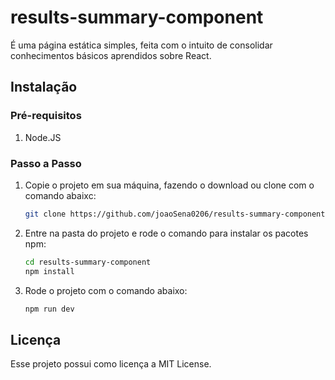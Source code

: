 # results-summary-component
É uma página estática simples, feita com o intuito de consolidar conhecimentos básicos aprendidos sobre React.

## Instalação
### Pré-requisitos
1. Node.JS

### Passo a Passo
1. Copie o projeto em sua máquina, fazendo o download ou clone com o comando abaixc:
   ```bash
   git clone https://github.com/joaoSena0206/results-summary-component.git
   ```
2. Entre na pasta do projeto e rode o comando para instalar os pacotes npm:
   ```bash
   cd results-summary-component
   npm install
   ```
 3. Rode o projeto com o comando abaixo:
    ```bash
    npm run dev
    ```

## Licença
Esse projeto possui como licença a MIT License.
